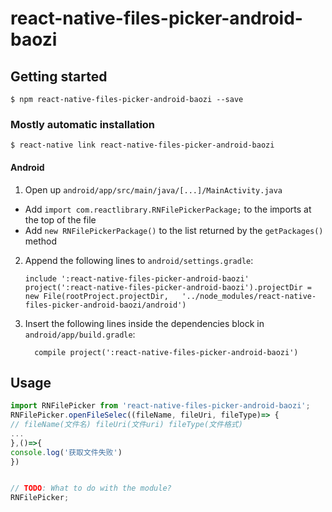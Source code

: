 
# react-native-files-picker-android-baozi

## Getting started

`$ npm react-native-files-picker-android-baozi --save`

### Mostly automatic installation

`$ react-native link react-native-files-picker-android-baozi`



#### Android

1. Open up `android/app/src/main/java/[...]/MainActivity.java`
  - Add `import com.reactlibrary.RNFilePickerPackage;` to the imports at the top of the file
  - Add `new RNFilePickerPackage()` to the list returned by the `getPackages()` method
2. Append the following lines to `android/settings.gradle`:
  	```
  	include ':react-native-files-picker-android-baozi'
  	project(':react-native-files-picker-android-baozi').projectDir = new File(rootProject.projectDir, 	'../node_modules/react-native-files-picker-android-baozi/android')
  	```
3. Insert the following lines inside the dependencies block in `android/app/build.gradle`:
  	```
      compile project(':react-native-files-picker-android-baozi')
  	```




## Usage
```javascript
import RNFilePicker from 'react-native-files-picker-android-baozi';
RNFilePicker.openFileSelec((fileName, fileUri, fileType)=> {
// fileName(文件名) fileUri(文件uri) fileType(文件格式)
...
},()=>{
console.log('获取文件失败')
})


// TODO: What to do with the module?
RNFilePicker;
```
  